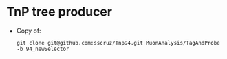 # TnP tree producer

* Copy of:

  ```
  git clone git@github.com:sscruz/Tnp94.git MuonAnalysis/TagAndProbe -b 94_newSelector
  ```

